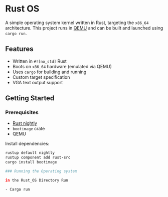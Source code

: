 # Rust OS

A simple operating system kernel written in Rust, targeting the `x86_64` architecture. This project runs in [QEMU](https://www.qemu.org/) and can be built and launched using `cargo run`.

## Features

- Written in `#![no_std]` Rust
- Boots on `x86_64` hardware (emulated via QEMU)
- Uses `cargo` for building and running
- Custom target specification
- VGA text output support

## Getting Started

### Prerequisites

- [Rust nightly](https://rustup.rs/)
- `bootimage` crate
- QEMU

Install dependencies:

```bash
rustup default nightly
rustup component add rust-src
cargo install bootimage

### Running the Operating system

in the Rust_OS Directory Run

- Cargo run
